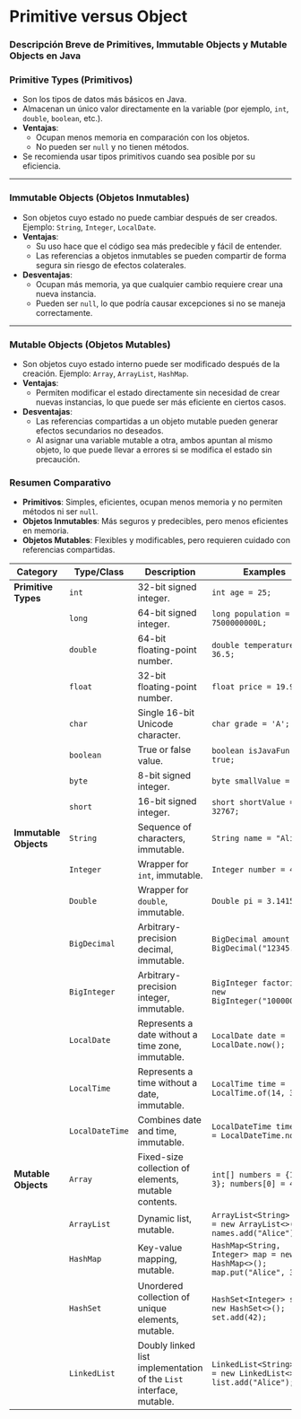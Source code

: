 # Primitive versus Object

### **Descripción Breve de Primitives, Immutable Objects y Mutable Objects en Java**

### **Primitive Types (Primitivos)**

- Son los tipos de datos más básicos en Java.
- Almacenan un único valor directamente en la variable (por ejemplo, `int`, `double`, `boolean`, etc.).
- **Ventajas**:
    - Ocupan menos memoria en comparación con los objetos.
    - No pueden ser `null` y no tienen métodos.
- Se recomienda usar tipos primitivos cuando sea posible por su eficiencia.

---

### **Immutable Objects (Objetos Inmutables)**

- Son objetos cuyo estado no puede cambiar después de ser creados. Ejemplo: `String`, `Integer`, `LocalDate`.
- **Ventajas**:
    - Su uso hace que el código sea más predecible y fácil de entender.
    - Las referencias a objetos inmutables se pueden compartir de forma segura sin riesgo de efectos colaterales.
- **Desventajas**:
    - Ocupan más memoria, ya que cualquier cambio requiere crear una nueva instancia.
    - Pueden ser `null`, lo que podría causar excepciones si no se maneja correctamente.

---

### **Mutable Objects (Objetos Mutables)**

- Son objetos cuyo estado interno puede ser modificado después de la creación. Ejemplo: `Array`, `ArrayList`, `HashMap`.
- **Ventajas**:
    - Permiten modificar el estado directamente sin necesidad de crear nuevas instancias, lo que puede ser más eficiente en ciertos casos.
- **Desventajas**:
    - Las referencias compartidas a un objeto mutable pueden generar efectos secundarios no deseados.
    - Al asignar una variable mutable a otra, ambos apuntan al mismo objeto, lo que puede llevar a errores si se modifica el estado sin precaución.

### **Resumen Comparativo**

- **Primitivos**: Simples, eficientes, ocupan menos memoria y no permiten métodos ni ser `null`.
- **Objetos Inmutables**: Más seguros y predecibles, pero menos eficientes en memoria.
- **Objetos Mutables**: Flexibles y modificables, pero requieren cuidado con referencias compartidas.

| **Category** | **Type/Class** | **Description** | **Examples** |
| --- | --- | --- | --- |
| **Primitive Types** | `int` | 32-bit signed integer. | `int age = 25;` |
|  | `long` | 64-bit signed integer. | `long population = 7500000000L;` |
|  | `double` | 64-bit floating-point number. | `double temperature = 36.5;` |
|  | `float` | 32-bit floating-point number. | `float price = 19.99f;` |
|  | `char` | Single 16-bit Unicode character. | `char grade = 'A';` |
|  | `boolean` | True or false value. | `boolean isJavaFun = true;` |
|  | `byte` | 8-bit signed integer. | `byte smallValue = 127;` |
|  | `short` | 16-bit signed integer. | `short shortValue = 32767;` |
| **Immutable Objects** | `String` | Sequence of characters, immutable. | `String name = "Alice";` |
|  | `Integer` | Wrapper for `int`, immutable. | `Integer number = 42;` |
|  | `Double` | Wrapper for `double`, immutable. | `Double pi = 3.14159;` |
|  | `BigDecimal` | Arbitrary-precision decimal, immutable. | `BigDecimal amount = new BigDecimal("12345.67");` |
|  | `BigInteger` | Arbitrary-precision integer, immutable. | `BigInteger factorial = new BigInteger("1000000");` |
|  | `LocalDate` | Represents a date without a time zone, immutable. | `LocalDate date = LocalDate.now();` |
|  | `LocalTime` | Represents a time without a date, immutable. | `LocalTime time = LocalTime.of(14, 30);` |
|  | `LocalDateTime` | Combines date and time, immutable. | `LocalDateTime timestamp = LocalDateTime.now();` |
| **Mutable Objects** | `Array` | Fixed-size collection of elements, mutable contents. | `int[] numbers = {1, 2, 3}; numbers[0] = 42;` |
|  | `ArrayList` | Dynamic list, mutable. | `ArrayList<String> names = new ArrayList<>(); names.add("Alice");` |
|  | `HashMap` | Key-value mapping, mutable. | `HashMap<String, Integer> map = new HashMap<>(); map.put("Alice", 30);` |
|  | `HashSet` | Unordered collection of unique elements, mutable. | `HashSet<Integer> set = new HashSet<>(); set.add(42);` |
|  | `LinkedList` | Doubly linked list implementation of the `List` interface, mutable. | `LinkedList<String> list = new LinkedList<>(); list.add("Alice");` |